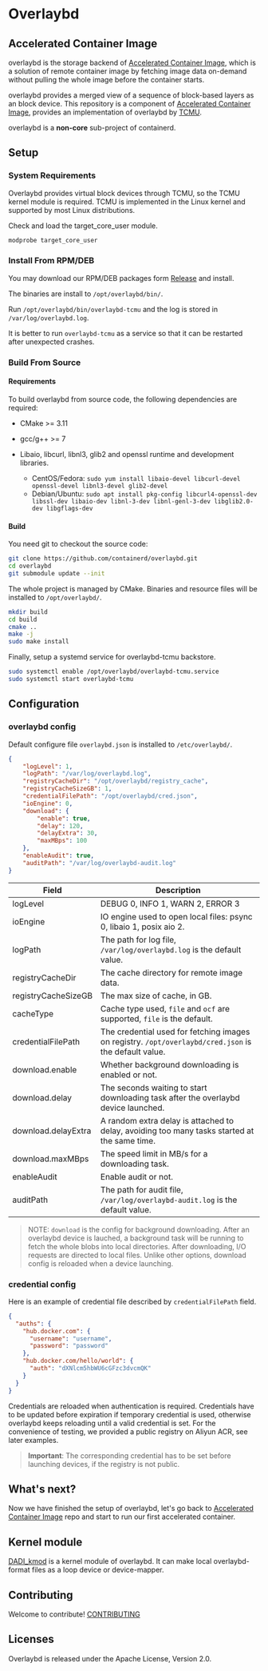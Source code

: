 # Overlaybd

## Accelerated Container Image

overlaybd is the storage backend of [Accelerated Container Image](https://github.com/containerd/accelerated-container-image), which is a solution of remote container image by fetching image data on-demand without pulling the whole image before the container starts.

overlaybd provides a merged view of a sequence of block-based layers as an block device.
This repository is a component of [Accelerated Container Image](https://github.com/containerd/accelerated-container-image), provides an implementation of overlaybd by [TCMU](https://www.kernel.org/doc/Documentation/target/tcmu-design.txt).

overlaybd is a __non-core__ sub-project of containerd.

## Setup

### System Requirements

Overlaybd provides virtual block devices through TCMU, so the TCMU kernel module is required. TCMU is implemented in the Linux kernel and supported by most Linux distributions.

Check and load the target_core_user module.

```bash
modprobe target_core_user
```

### Install From RPM/DEB

You may download our RPM/DEB packages form [Release](https://github.com/containerd/overlaybd/releases) and install.

The binaries are install to `/opt/overlaybd/bin/`.

Run `/opt/overlaybd/bin/overlaybd-tcmu` and the log is stored in `/var/log/overlaybd.log`.

It is better to run `overlaybd-tcmu` as a service so that it can be restarted after unexpected crashes.

### Build From Source

#### Requirements

To build overlaybd from source code, the following dependencies are required:

* CMake >= 3.11

* gcc/g++ >= 7

* Libaio, libcurl, libnl3, glib2 and openssl runtime and development libraries.
  * CentOS/Fedora: `sudo yum install libaio-devel libcurl-devel openssl-devel libnl3-devel glib2-devel`
  * Debian/Ubuntu: `sudo apt install pkg-config libcurl4-openssl-dev libssl-dev libaio-dev libnl-3-dev libnl-genl-3-dev libglib2.0-dev libgflags-dev`

#### Build

You need git to checkout the source code:

```bash
git clone https://github.com/containerd/overlaybd.git
cd overlaybd
git submodule update --init
```

The whole project is managed by CMake. Binaries and resource files will be installed to `/opt/overlaybd/`.

```bash
mkdir build
cd build
cmake ..
make -j
sudo make install
```

Finally, setup a systemd service for overlaybd-tcmu backstore.

```bash
sudo systemctl enable /opt/overlaybd/overlaybd-tcmu.service
sudo systemctl start overlaybd-tcmu
```

## Configuration

### overlaybd config
Default configure file `overlaybd.json` is installed to `/etc/overlaybd/`.

```json
{
    "logLevel": 1,
    "logPath": "/var/log/overlaybd.log",
    "registryCacheDir": "/opt/overlaybd/registry_cache",
    "registryCacheSizeGB": 1,
    "credentialFilePath": "/opt/overlaybd/cred.json",
    "ioEngine": 0,
    "download": {
        "enable": true,
        "delay": 120,
        "delayExtra": 30,
        "maxMBps": 100
    },
    "enableAudit": true,
    "auditPath": "/var/log/overlaybd-audit.log"
}
```

| Field               | Description                                                                                           |
| ---                 | ---                                                                                                   |
| logLevel            | DEBUG 0, INFO  1, WARN  2, ERROR 3                                                                    |
| ioEngine            | IO engine used to open local files: psync 0, libaio 1, posix aio 2.                                   |
| logPath             | The path for log file, `/var/log/overlaybd.log` is the default value.                                 |
| registryCacheDir    | The cache directory for remote image data.                                                            |
| registryCacheSizeGB | The max size of cache, in GB.                                                                         |
| cacheType           | Cache type used, `file` and `ocf` are supported, `file` is the default.                               |
| credentialFilePath  | The credential used for fetching images on registry. `/opt/overlaybd/cred.json` is the default value. |
| download.enable     | Whether background downloading is enabled or not.                                                     |
| download.delay      | The seconds waiting to start downloading task after the overlaybd device launched.                    |
| download.delayExtra | A random extra delay is attached to delay, avoiding too many tasks started at the same time.          |
| download.maxMBps    | The speed limit in MB/s for a downloading task.                                                       |
| enableAudit         | Enable audit or not.                                                                                  |
| auditPath           | The path for audit file, `/var/log/overlaybd-audit.log` is the default value.                         |

> NOTE: `download` is the config for background downloading. After an overlaybd device is lauched, a background task will be running to fetch the whole blobs into local directories. After downloading, I/O requests are directed to local files. Unlike other options, download config is reloaded when a device launching.

### credential config

Here is an example of credential file described by `credentialFilePath` field.

```json
{
  "auths": {
    "hub.docker.com": {
      "username": "username",
      "password": "password"
    },
    "hub.docker.com/hello/world": {
      "auth": "dXNlcm5hbWU6cGFzc3dvcmQK"
    }
  }
}
```

Credentials are reloaded when authentication is required.
Credentials have to be updated before expiration if temporary credential is used, otherwise overlaybd keeps reloading until a valid credential is set.
For the convenience of testing, we provided a public registry on Aliyun ACR, see later examples.

> **Important**: The corresponding credential has to be set before launching devices, if the registry is not public.

## What's next?

Now we have finished the setup of overlaybd, let's go back to [Accelerated Container Image](https://github.com/containerd/accelerated-container-image) repo and start to run our first accelerated container.


## Kernel module

[DADI_kmod](https://github.com/data-accelerator/dadi-kernel-mod) is a kernel module of overlaybd. It can make local overlaybd-format files as a loop device or device-mapper.

## Contributing

Welcome to contribute! [CONTRIBUTING](CONTRIBUTING.md)

## Licenses

Overlaybd is released under the Apache License, Version 2.0.
